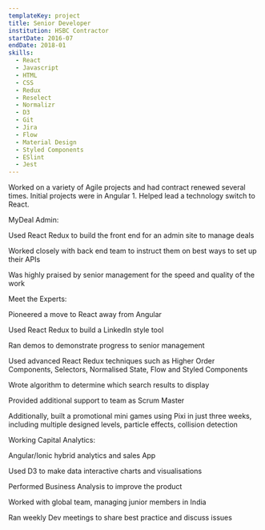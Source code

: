 ```yaml
---
templateKey: project
title: Senior Developer
institution: HSBC Contractor
startDate: 2016-07
endDate: 2018-01
skills:
  - React
  - Javascript
  - HTML
  - CSS
  - Redux
  - Reselect
  - Normalizr
  - D3
  - Git
  - Jira
  - Flow
  - Material Design
  - Styled Components
  - ESlint
  - Jest
---
```

Worked on a variety of Agile projects and had contract renewed several times. Initial projects were in Angular 1. Helped lead a technology switch to React.



MyDeal Admin:

Used React Redux to build the front end for an admin site to manage deals

Worked closely with back end team to instruct them on best ways to set up their APIs

Was highly praised by senior management for the speed and quality of the work



Meet the Experts:

Pioneered a move to React away from Angular

Used React Redux to build a LinkedIn style tool

Ran demos to demonstrate progress to senior management

Used advanced React Redux techniques such as Higher Order Components, Selectors, Normalised State, Flow and Styled Components

Wrote algorithm to determine which search results to display

Provided additional support to team as Scrum Master

Additionally, built a promotional mini games using Pixi in just three weeks, including multiple designed levels, particle effects, collision detection



Working Capital Analytics:

Angular/Ionic hybrid analytics and sales App

Used D3 to make data interactive charts and visualisations

Performed Business Analysis to improve the product

Worked with global team, managing junior members in India

Ran weekly Dev meetings to share best practice and discuss issues
